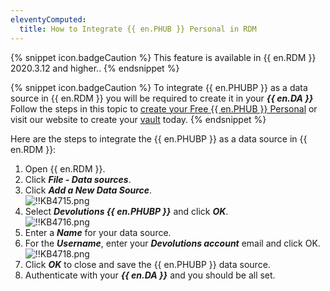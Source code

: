 ```yaml
---
eleventyComputed:
  title: How to Integrate {{ en.PHUB }} Personal in RDM
---
```

{% snippet icon.badgeCaution %}
This feature is available in {{ en.RDM }} 2020.3.12 and higher..
{% endsnippet %}

{% snippet icon.badgeCaution %}
To integrate {{ en.PHUBP }} as a data source in {{ en.RDM }} you will be required to create it in your ***{{ en.DA }}*** Follow the steps in this topic to [create your Free {{ en.PHUB }} Personal](/hub/getting-started/create-hub/hub-personal/) or visit our website to create your [vault](https://password.devolutions.net/personal) today.
{% endsnippet %}

Here are the steps to integrate the {{ en.PHUBP }} as a data source in {{ en.RDM }}:  

1. Open {{ en.RDM }}.
1. Click ***File - Data sources***.
1. Click ***Add a New Data Source***.  
![!!KB4715.png](/img/en/kb/KB4715.png)
1. Select ***Devolutions {{ en.PHUBP }}*** and click ***OK***.  
![!!KB4716.png](/img/en/kb/KB4716.png)
1. Enter a ***Name*** for your data source.
1. For the ***Username***, enter your ***Devolutions account*** email and click OK.  
![!!KB4718.png](/img/en/kb/KB4718.png)
1. Click ***OK*** to close and save the {{ en.PHUBP }} data source.
1. Authenticate with your ***{{ en.DA }}*** and you should be all set.
